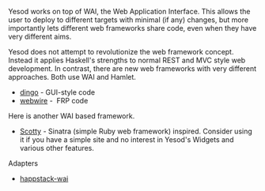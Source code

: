 Yesod works on top of WAI, the Web Application Interface. This allows the user to deploy to different targets with minimal (if any) changes, but more importantly lets different web frameworks share code, even when they have very different aims.

Yesod does not attempt to revolutionize the web framework concept. Instead it applies Haskell's strengths to normal REST and MVC style web development. In contrast, there are new web frameworks with very different approaches. Both use WAI and Hamlet.

* [dingo](http://hackage.haskell.org/package/dingo-core) - GUI-style code
* [webwire](http://hackage.haskell.org/package/webwire) -  FRP code

Here is another WAI based framework.

* [Scotty](https://github.com/xich/scotty) -  Sinatra (simple Ruby web framework) inspired. Consider using it if you have a simple site and no interest in Yesod's Widgets and various other features.

Adapters

* [happstack-wai](https://github.com/aslatter/happstack-wai.git)